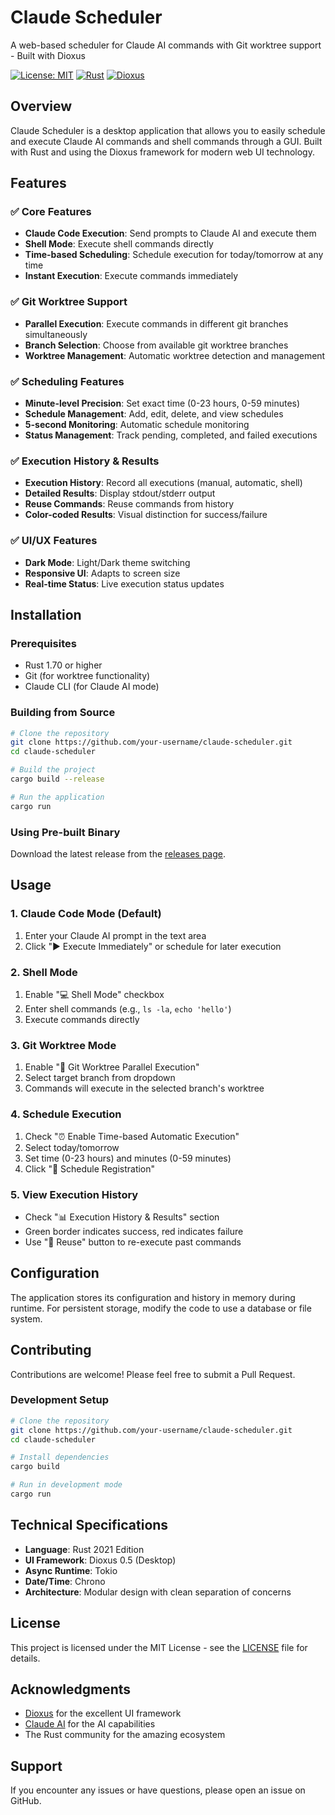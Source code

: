 # Claude Scheduler

A web-based scheduler for Claude AI commands with Git worktree support - Built with Dioxus

[![License: MIT](https://img.shields.io/badge/License-MIT-yellow.svg)](https://opensource.org/licenses/MIT)
[![Rust](https://img.shields.io/badge/rust-1.70%2B-blue.svg)](https://www.rust-lang.org/)
[![Dioxus](https://img.shields.io/badge/dioxus-0.5-green.svg)](https://dioxuslabs.com/)

## Overview

Claude Scheduler is a desktop application that allows you to easily schedule and execute Claude AI commands and shell commands through a GUI. Built with Rust and using the Dioxus framework for modern web UI technology.

## Features

### ✅ Core Features
- **Claude Code Execution**: Send prompts to Claude AI and execute them
- **Shell Mode**: Execute shell commands directly
- **Time-based Scheduling**: Schedule execution for today/tomorrow at any time
- **Instant Execution**: Execute commands immediately

### ✅ Git Worktree Support
- **Parallel Execution**: Execute commands in different git branches simultaneously
- **Branch Selection**: Choose from available git worktree branches
- **Worktree Management**: Automatic worktree detection and management

### ✅ Scheduling Features
- **Minute-level Precision**: Set exact time (0-23 hours, 0-59 minutes)
- **Schedule Management**: Add, edit, delete, and view schedules
- **5-second Monitoring**: Automatic schedule monitoring
- **Status Management**: Track pending, completed, and failed executions

### ✅ Execution History & Results
- **Execution History**: Record all executions (manual, automatic, shell)
- **Detailed Results**: Display stdout/stderr output
- **Reuse Commands**: Reuse commands from history
- **Color-coded Results**: Visual distinction for success/failure

### ✅ UI/UX Features
- **Dark Mode**: Light/Dark theme switching
- **Responsive UI**: Adapts to screen size
- **Real-time Status**: Live execution status updates

## Installation

### Prerequisites
- Rust 1.70 or higher
- Git (for worktree functionality)
- Claude CLI (for Claude AI mode)

### Building from Source
```bash
# Clone the repository
git clone https://github.com/your-username/claude-scheduler.git
cd claude-scheduler

# Build the project
cargo build --release

# Run the application
cargo run
```

### Using Pre-built Binary
Download the latest release from the [releases page](https://github.com/your-username/claude-scheduler/releases).

## Usage

### 1. Claude Code Mode (Default)
1. Enter your Claude AI prompt in the text area
2. Click "▶️ Execute Immediately" or schedule for later execution

### 2. Shell Mode
1. Enable "💻 Shell Mode" checkbox
2. Enter shell commands (e.g., `ls -la`, `echo 'hello'`)
3. Execute commands directly

### 3. Git Worktree Mode
1. Enable "🌿 Git Worktree Parallel Execution"
2. Select target branch from dropdown
3. Commands will execute in the selected branch's worktree

### 4. Schedule Execution
1. Check "⏰ Enable Time-based Automatic Execution"
2. Select today/tomorrow
3. Set time (0-23 hours) and minutes (0-59 minutes)
4. Click "📅 Schedule Registration"

### 5. View Execution History
- Check "📊 Execution History & Results" section
- Green border indicates success, red indicates failure
- Use "🔄 Reuse" button to re-execute past commands

## Configuration

The application stores its configuration and history in memory during runtime. For persistent storage, modify the code to use a database or file system.

## Contributing

Contributions are welcome! Please feel free to submit a Pull Request.

### Development Setup
```bash
# Clone the repository
git clone https://github.com/your-username/claude-scheduler.git
cd claude-scheduler

# Install dependencies
cargo build

# Run in development mode
cargo run
```

## Technical Specifications

- **Language**: Rust 2021 Edition
- **UI Framework**: Dioxus 0.5 (Desktop)
- **Async Runtime**: Tokio
- **Date/Time**: Chrono
- **Architecture**: Modular design with clean separation of concerns

## License

This project is licensed under the MIT License - see the [LICENSE](LICENSE) file for details.

## Acknowledgments

- [Dioxus](https://dioxuslabs.com/) for the excellent UI framework
- [Claude AI](https://claude.ai/) for the AI capabilities
- The Rust community for the amazing ecosystem

## Support

If you encounter any issues or have questions, please open an issue on GitHub. 